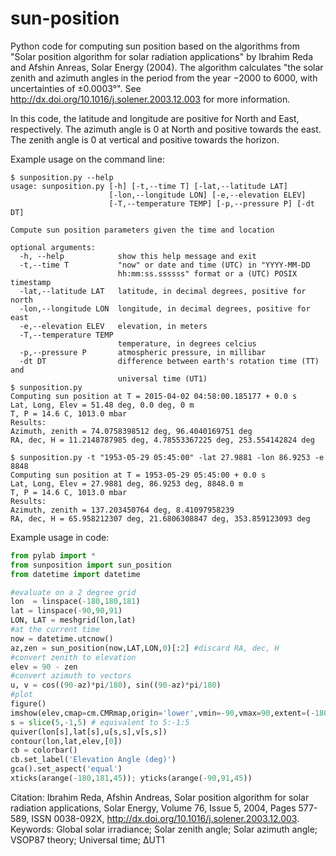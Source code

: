 # sun-position

Python code for computing sun position based on the algorithms from "Solar position algorithm for solar radiation applications" by Ibrahim Reda and Afshin Anreas, Solar Energy (2004). The algorithm calculates "the solar zenith and azimuth angles in the period from the year −2000 to 6000, with uncertainties of ±0.0003°". See http://dx.doi.org/10.1016/j.solener.2003.12.003 for more information.

In this code, the latitude and longitude are positive for North and East, respectively. The azimuth angle is 0 at North and positive towards the east. The zenith angle is 0 at vertical and positive towards the horizon.

Example usage on the command line:
```
$ sunposition.py --help
usage: sunposition.py [-h] [-t,--time T] [-lat,--latitude LAT]
                      [-lon,--longitude LON] [-e,--elevation ELEV]
                      [-T,--temperature TEMP] [-p,--pressure P] [-dt DT]

Compute sun position parameters given the time and location

optional arguments:
  -h, --help            show this help message and exit
  -t,--time T           "now" or date and time (UTC) in "YYYY-MM-DD
                        hh:mm:ss.ssssss" format or a (UTC) POSIX timestamp
  -lat,--latitude LAT   latitude, in decimal degrees, positive for north
  -lon,--longitude LON  longitude, in decimal degrees, positive for east
  -e,--elevation ELEV   elevation, in meters
  -T,--temperature TEMP
                        temperature, in degrees celcius
  -p,--pressure P       atmospheric pressure, in millibar
  -dt DT                difference between earth's rotation time (TT) and
                        universal time (UT1)
$ sunposition.py
Computing sun position at T = 2015-04-02 04:58:00.185177 + 0.0 s
Lat, Long, Elev = 51.48 deg, 0.0 deg, 0 m
T, P = 14.6 C, 1013.0 mbar
Results:
Azimuth, zenith = 74.0758398512 deg, 96.4040169751 deg
RA, dec, H = 11.2148787985 deg, 4.78553367225 deg, 253.554142824 deg

$ sunposition.py -t "1953-05-29 05:45:00" -lat 27.9881 -lon 86.9253 -e 8848
Computing sun position at T = 1953-05-29 05:45:00 + 0.0 s
Lat, Long, Elev = 27.9881 deg, 86.9253 deg, 8848.0 m
T, P = 14.6 C, 1013.0 mbar
Results:
Azimuth, zenith = 137.203450764 deg, 8.41097958239
RA, dec, H = 65.958212307 deg, 21.6806308847 deg, 353.859123093 deg
```

Example usage in code:
```python
from pylab import *
from sunposition import sun_position
from datetime import datetime

#evaluate on a 2 degree grid
lon  = linspace(-180,180,181)
lat = linspace(-90,90,91)
LON, LAT = meshgrid(lon,lat)
#at the current time
now = datetime.utcnow()
az,zen = sun_position(now,LAT,LON,0)[:2] #discard RA, dec, H
#convert zenith to elevation
elev = 90 - zen
#convert azimuth to vectors
u, v = cos((90-az)*pi/180), sin((90-az)*pi/180)
#plot
figure()
imshow(elev,cmap=cm.CMRmap,origin='lower',vmin=-90,vmax=90,extent=(-180,180,-90,90))
s = slice(5,-1,5) # equivalent to 5:-1:5
quiver(lon[s],lat[s],u[s,s],v[s,s])
contour(lon,lat,elev,[0])
cb = colorbar()
cb.set_label('Elevation Angle (deg)')
gca().set_aspect('equal')
xticks(arange(-180,181,45)); yticks(arange(-90,91,45))
```

Citation:
Ibrahim Reda, Afshin Andreas, Solar position algorithm for solar radiation applications, Solar Energy, Volume 76, Issue 5, 2004, Pages 577-589, ISSN 0038-092X, http://dx.doi.org/10.1016/j.solener.2003.12.003.
Keywords: Global solar irradiance; Solar zenith angle; Solar azimuth angle; VSOP87 theory; Universal time; ΔUT1
